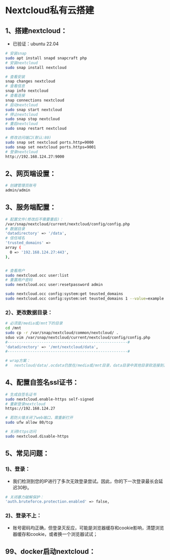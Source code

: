 # Nextcloud私有云搭建

## 1、搭建nextcloud：

- 已验证：ubuntu 22.04

```bash
# 安装snap
sudo apt install snapd snapcraft php
# 安装nextcloud
sudo snap install nextcloud

# 查看安装
snap changes nextcloud
# 查看信息
snap info nextcloud
# 查看连接
snap connections nextcloud
# 启动nextcloud
sudo snap start nextcloud
# 停止nextcloud
sudo snap stop nextcloud
# 重启nextcloud
sudo snap restart nextcloud

# 修改访问端口(默认:80)
sudo snap set nextcloud ports.http=9000
sudo snap set nextcloud ports.https=9001
# 登录nextcloud
http://192.168.124.27:9000
```

## 2、网页端设置：

```bash
# 创建管理员账号
admin/admin
```

## 3、服务端配置：

```bash
# 配置文件(修改后不需要重启)：
/var/snap/nextcloud/current/nextcloud/config/config.php
# 数据目录
'datadirectory' => '/data',
# 信任域名
'trusted_domains' =>
array (
  0 => '192.168.124.27:443',
),


# 查看用户
sudo nextcloud.occ user:list
# 重置用户密码
sudo nextcloud.occ user:resetpassword admin
```

```bash
sudo nextcloud.occ config:system:get teusted_domains
sudo nextcloud.occ config:system:set teusted_domains 1 --value=example.com
```

### 2）、更改数据目录：

```bash
# 必须是/media或/mnt下的目录
cd /mnt
sudo cp -r /var/snap/nextcloud/common/nextcloud/ .
sduo vim /var/snap/nextcloud/current/nextcloud/config/config.php
#-----------------------------------------------------#
'datadirectory' => '/mnt/nextcloud/data',
#-----------------------------------------------------#

# wrap方案：
#   nextcloud/data/.ocdata仍放在/media或/mnt目录，data目录中其他目录软连接到其他磁盘目录中
```

## 4、配置自签名ssl证书：

```bash
# 生成自签名证书
sudo nextcloud.enable-https self-signed
# 重新登录nextcloud
https://192.168.124.27

# 若防火墙关闭了web端口，需重新打开
sudo ufw allow 80/tcp

# 关闭https访问
sudo nextcloud.disable-https
```

## 5、常见问题：

### 1)、登录：

- 我们检测到您的IP进行了多次无效登录尝试。因此，你的下一次登录最长会延迟30秒。

```bash
# 关闭暴力破解保护：
'auth.bruteforce.protection.enabled' => false,
```

### 2)、登录不上：

* 账号密码均正确，但登录灭反应，可能是浏览器缓存和cookie影响，清楚浏览器缓存和cookie，或者换一个浏览器试试；



## 99、docker启动nextcloud：

```bash

```

